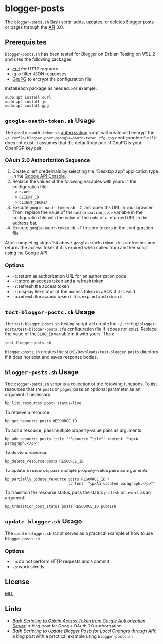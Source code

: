 # blogger-posts #

<!-- Bash script that adds, updates, or deletes Blogger post or page through
API -->

The `blogger-posts.sh` Bash script adds, updates, or deletes Blogger posts or
pages through the [API](https://developers.google.com/blogger) 3.0.

## Prerequisites ##

`blogger-posts.sh` has been tested for Blogger on Debian Testing on WSL 2 and
uses the following packages:

  * [curl](https://curl.se/) for HTTP requests
  * [jq](https://jqlang.github.io/jq/) to filter JSON responses
  * [GnuPG](https://gnupg.org/index.html) to encrypt the configuration file

Install each package as needed. For example:

``` shell
sudo apt install curl
sudo apt install jq
sudo apt install gpg
```

## `google-oauth-token.sh` Usage ##

The `google-oauth-token.sh`
[authorization](https://developers.google.com/identity/protocols/oauth2) script
will create and encrypt the
`~/.config/blogger-posts/google-oauth-token.cfg.gpg` configuration file if it
does not exist. It assumes that the default key pair of GnuPG is your OpenPGP
key pair.

### OAuth 2.0 Authorization Sequence ###

 1. Create client credentials by selecting the “Desktop app” application type
    in the [Google API Console](https://console.developers.google.com/).
 2. Replace the values of the following variables with yours in the
    configuration file:
    * `SCOPE`
    * `CLIENT_ID`
    * `CLIENT_SECRET`
 3. Execute `google-oauth-token.sh -C`, and open the URL in your browser.
    Then, replace the value of the `authorization_code` variable in the
    configuration file with the value of the `code` of a returned URL in the
    address bar.
 4. Execute `google-oauth-token.sh -T` to store tokens in the configuration
    file.

After completing steps 1-4 above, `google-oauth-token.sh -a` refreshes and
returns the access token if it is expired when called from another script using
the Google API.

### Options ###

  * `-C`: return an authorization URL for an authorization code
  * `-T`: store an access token and a refresh token
  * `-r`: refresh the access token
  * `-i`: display the status of the access token in JSON if it is valid
  * `-a`: refresh the access token if it is expired and return it

## `test-blogger-posts.sh` Usage ##

The `test-blogger-posts.sh` testing script will create the
`~/.config/blogger-posts/test-blogger-posts.cfg` configuration file if it does
not exist. Replace the value of the `BLOG_ID` variable in it with yours. Then:

``` shell
test-blogger-posts.sh
```

`blogger-posts.sh` creates the `$HOME/Downloads/test-blogger-posts` directory
if it does not exist and saves response bodies.

## `blogger-posts.sh` Usage ##

The `blogger-posts.sh` script is a collection of the following functions. To
list resources that are `posts` or `pages`, pass an optional parameter as an
argument if necessary:

``` shell
bp_list_resources posts status=live
```

To retrieve a resource:

``` shell
bp_get_resource posts RESOURCE_ID
```

To add a resource, pass multiple property-value pairs as arguments:

``` shell
bp_add_resource posts title '"Resource Title"' content '"<p>A paragraph.</p>"'
```

To delete a resource:

``` shell
bp_delete_resource posts RESOURCE_ID
```

To update a resource, pass multiple property-value pairs as arguments:

``` shell
bp_partially_update_resource posts RESOURCE_ID \
                             content '"<p>An updated paragraph.</p>"'
```

To transition the resource status, pass the status `publish` or `revert` as an
argument:

``` shell
bp_transition_post_status posts RESOURCE_ID publish
```

## `update-blogger.sh` Usage ##

The `update-blogger.sh` script serves as a practical example of how to use
`blogger-posts.sh`.

### Options ###

  * `-n`: do not perform HTTP requests and a commit
  * `-s`: work silently

## License ##

[MIT](LICENSE.md)

## Links ##

  * [*Bash Scripting to Obtain Access Token from Google Authorization
    Server*](https://carmine560.blogspot.com/2021/04/bash-scripting-to-obtain-access-token.html):
    a blog post for Google OAuth 2.0 authorization
  * [*Bash Scripting to Update Blogger Posts for Local Changes through
    API*](https://carmine560.blogspot.com/2021/04/bash-scripting-to-update-posts-through.html):
    a blog post with a practical example using `blogger-posts.sh`
